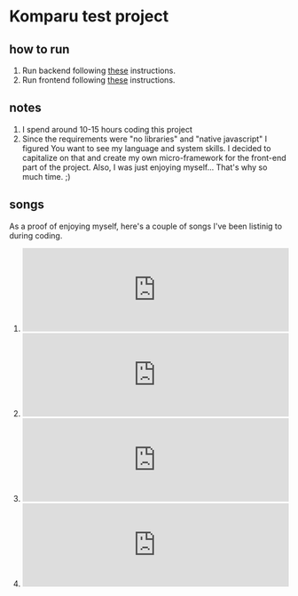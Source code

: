 # Komparu test project
## how to run
1. Run backend following [these](backend/README.md) instructions.
1. Run frontend following [these](frontend/README.md) instructions.

## notes
1. I spend around 10-15 hours coding this project
1. Since the requirements were "no libraries" and "native javascript" I figured
  You want to see my language and system skills. I decided to capitalize on
  that and create my own micro-framework for the front-end part of the project.
  Also, I was just enjoying myself... That's why so much time. ;)

## songs
As a proof of enjoying myself, here's a couple of songs I've been listinig
to during coding.
1. <iframe src="https://open.spotify.com/track/4QpiIE4KUuUwJ5MaLdUOQr" width="100%"  frameborder="0"></iframe>
1. <iframe src="https://open.spotify.com/track/6IEMBESzF60A5v1mjvi5U2" width="100%"  frameborder="0"></iframe>
1. <iframe src="https://open.spotify.com/track/4bBjMX82d6VIkGKgx2OPu8" width="100%"  frameborder="0"></iframe>
1. <iframe src="https://open.spotify.com/track/3ZjJOBnNgIpkYA0YouAKGw" width="100%"  frameborder="0"></iframe>
